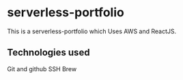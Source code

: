 # serverless-portfolio

This is a serverless-portfolio which Uses AWS and ReactJS.

## Technologies used

Git and github
SSH
Brew
